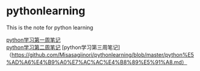 # pythonlearning
This is the note for python learning  

[python学习第一周笔记](https://github.com/Misasagiinori/pythonlearning/blob/master/python%20%E5%AD%A6%E4%B9%A0%E7%AC%AC%E4%B8%80%E5%91%A8.md)  
[python学习第二周笔记](https://github.com/Misasagiinori/pythonlearning/blob/master/python%E5%AD%A6%E4%B9%A0%E7%AC%AC%E4%BA%8C%E5%91%A8.md)
[python学习第三周笔记]（https://github.com/Misasagiinori/pythonlearning/blob/master/python%E5%AD%A6%E4%B9%A0%E7%AC%AC%E4%B8%89%E5%91%A8.md）
